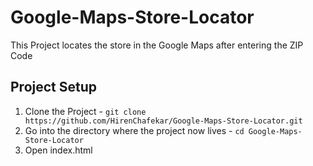# Google-Maps-Store-Locator
This Project locates the store in the Google Maps after entering the ZIP Code

## Project Setup

1. Clone the Project - `git clone https://github.com/HirenChafekar/Google-Maps-Store-Locator.git`
2. Go into the directory where the project now lives - `cd Google-Maps-Store-Locator`
3. Open index.html
